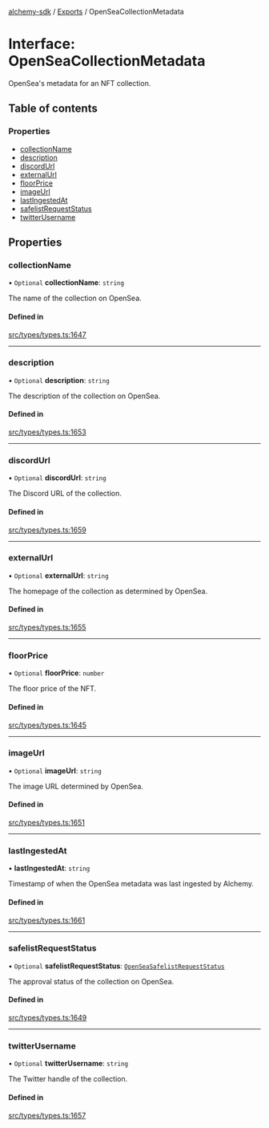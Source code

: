[alchemy-sdk](../README.md) / [Exports](../modules.md) / OpenSeaCollectionMetadata

# Interface: OpenSeaCollectionMetadata

OpenSea's metadata for an NFT collection.

## Table of contents

### Properties

- [collectionName](OpenSeaCollectionMetadata.md#collectionname)
- [description](OpenSeaCollectionMetadata.md#description)
- [discordUrl](OpenSeaCollectionMetadata.md#discordurl)
- [externalUrl](OpenSeaCollectionMetadata.md#externalurl)
- [floorPrice](OpenSeaCollectionMetadata.md#floorprice)
- [imageUrl](OpenSeaCollectionMetadata.md#imageurl)
- [lastIngestedAt](OpenSeaCollectionMetadata.md#lastingestedat)
- [safelistRequestStatus](OpenSeaCollectionMetadata.md#safelistrequeststatus)
- [twitterUsername](OpenSeaCollectionMetadata.md#twitterusername)

## Properties

### collectionName

• `Optional` **collectionName**: `string`

The name of the collection on OpenSea.

#### Defined in

[src/types/types.ts:1647](https://github.com/alchemyplatform/alchemy-sdk-js/blob/c9dbbf0/src/types/types.ts#L1647)

___

### description

• `Optional` **description**: `string`

The description of the collection on OpenSea.

#### Defined in

[src/types/types.ts:1653](https://github.com/alchemyplatform/alchemy-sdk-js/blob/c9dbbf0/src/types/types.ts#L1653)

___

### discordUrl

• `Optional` **discordUrl**: `string`

The Discord URL of the collection.

#### Defined in

[src/types/types.ts:1659](https://github.com/alchemyplatform/alchemy-sdk-js/blob/c9dbbf0/src/types/types.ts#L1659)

___

### externalUrl

• `Optional` **externalUrl**: `string`

The homepage of the collection as determined by OpenSea.

#### Defined in

[src/types/types.ts:1655](https://github.com/alchemyplatform/alchemy-sdk-js/blob/c9dbbf0/src/types/types.ts#L1655)

___

### floorPrice

• `Optional` **floorPrice**: `number`

The floor price of the NFT.

#### Defined in

[src/types/types.ts:1645](https://github.com/alchemyplatform/alchemy-sdk-js/blob/c9dbbf0/src/types/types.ts#L1645)

___

### imageUrl

• `Optional` **imageUrl**: `string`

The image URL determined by OpenSea.

#### Defined in

[src/types/types.ts:1651](https://github.com/alchemyplatform/alchemy-sdk-js/blob/c9dbbf0/src/types/types.ts#L1651)

___

### lastIngestedAt

• **lastIngestedAt**: `string`

Timestamp of when the OpenSea metadata was last ingested by Alchemy.

#### Defined in

[src/types/types.ts:1661](https://github.com/alchemyplatform/alchemy-sdk-js/blob/c9dbbf0/src/types/types.ts#L1661)

___

### safelistRequestStatus

• `Optional` **safelistRequestStatus**: [`OpenSeaSafelistRequestStatus`](../enums/OpenSeaSafelistRequestStatus.md)

The approval status of the collection on OpenSea.

#### Defined in

[src/types/types.ts:1649](https://github.com/alchemyplatform/alchemy-sdk-js/blob/c9dbbf0/src/types/types.ts#L1649)

___

### twitterUsername

• `Optional` **twitterUsername**: `string`

The Twitter handle of the collection.

#### Defined in

[src/types/types.ts:1657](https://github.com/alchemyplatform/alchemy-sdk-js/blob/c9dbbf0/src/types/types.ts#L1657)
